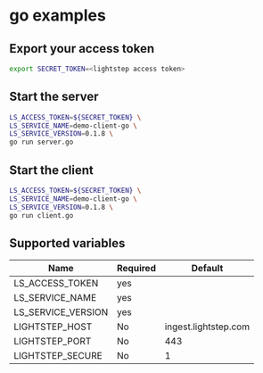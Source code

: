 # go examples

## Export your access token
```bash
export SECRET_TOKEN=<lightstep access token>
```

## Start the server
```bash
LS_ACCESS_TOKEN=${SECRET_TOKEN} \
LS_SERVICE_NAME=demo-client-go \
LS_SERVICE_VERSION=0.1.8 \
go run server.go
```

## Start the client
```bash
LS_ACCESS_TOKEN=${SECRET_TOKEN} \
LS_SERVICE_NAME=demo-client-go \
LS_SERVICE_VERSION=0.1.8 \
go run client.go
```

## Supported variables


| Name | Required | Default |
| ---- | -------- | ------- |
|LS_ACCESS_TOKEN| yes|
|LS_SERVICE_NAME|yes|
|LS_SERVICE_VERSION|yes|
|LIGHTSTEP_HOST| No | ingest.lightstep.com|
|LIGHTSTEP_PORT| No | 443 |
|LIGHTSTEP_SECURE| No | 1 |